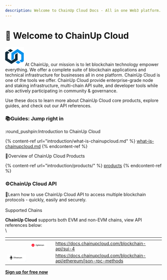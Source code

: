 ```yaml
---
description: Welcome to ChainUp Cloud Docs - All in one Web3 platform.
---
```


# 👋 Welcome to ChainUp Cloud

<img src=".gitbook/assets/chainup (1).png" alt="" data-size="line"> At ChainUp, our mission is to let blockchain technology empower everything. We offer a complete suite of blockchain applications and technical infrastructure for businesses all in one platform. ChainUp Cloud is one of the tools we offer. ChainUp Cloud provide enterprise-grade node and staking infrastructure, multi-chain API suite, and developer tools while also actively participating in community & governance.

Use these docs to learn more about ChainUp Cloud core products, explore guides, and check out our API references.

### :books:Guides: Jump right in

:round\_pushpin:Introduction to ChainUp Cloud

{% content-ref url="introduction/what-is-chainupcloud.md" %}
[what-is-chainupcloud.md](introduction/what-is-chainupcloud.md)
{% endcontent-ref %}

:book:Overview of ChainUp Cloud Products

{% content-ref url="introduction/products/" %}
[products](introduction/products/)
{% endcontent-ref %}

### :gear:ChainUp Cloud API

:brain:Learn how to use ChainUp Cloud API to access multiple blockchain protocols - quickly, easily and securely.\
\
Supported Chains

**ChainUp Cloud** supports both EVM and non-EVM chains, view API references below:\
\


<table data-view="cards"><thead><tr><th></th><th></th><th></th><th data-hidden data-card-target data-type="content-ref"></th></tr></thead><tbody><tr><td></td><td><img src=".gitbook/assets/image (52).png" alt="" data-size="original"></td><td></td><td><a href="https://docs.chainupcloud.com/blockchain-api/sui-4">https://docs.chainupcloud.com/blockchain-api/sui-4</a></td></tr><tr><td><img src=".gitbook/assets/image (1) (1).png" alt="" data-size="original"></td><td></td><td></td><td><a href="https://docs.chainupcloud.com/blockchain-api/ethereum/json-rpc-methods">https://docs.chainupcloud.com/blockchain-api/ethereum/json-rpc-methods</a></td></tr></tbody></table>

[**Sign up for free now**](https://cloud.chainup.com/app/register)&#x20;
